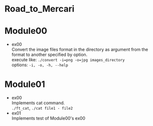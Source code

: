 # Road_to_Mercari

# Module00
- ex00  
Convert the image files format in the directory as argument from the format to another specified by option.  
execute like: `./convert -i=png -o=jpg images_directory`  
options: `-i, -o, -h, --help`

# Module01
- ex00  
Implements cat command.  
`./ft_cat`, `./cat file1 - file2`  
- ex01  
Implements test of Module00's ex00
